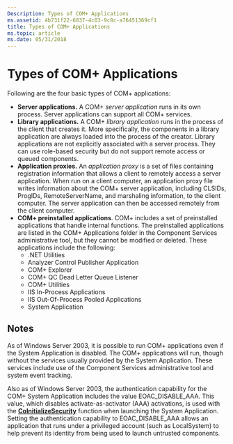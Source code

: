 ```yaml
---
Description: Types of COM+ Applications
ms.assetid: 4b731f22-6837-4c03-9c8c-a76451369cf1
title: Types of COM+ Applications
ms.topic: article
ms.date: 05/31/2018
---
```


# Types of COM+ Applications

Following are the four basic types of COM+ applications:

-   **Server applications.** A COM+ *server application* runs in its own process. Server applications can support all COM+ services.
-   **Library applications.** A COM+ *library application* runs in the process of the client that creates it. More specifically, the components in a library application are always loaded into the process of the creator. Library applications are not explicitly associated with a server process. They can use role-based security but do not support remote access or queued components.
-   **Application proxies.** An *application proxy* is a set of files containing registration information that allows a client to remotely access a server application. When run on a client computer, an application proxy file writes information about the COM+ server application, including CLSIDs, ProgIDs, RemoteServerName, and marshaling information, to the client computer. The server application can then be accessed remotely from the client computer.
-   **COM+ preinstalled applications**. COM+ includes a set of preinstalled applications that handle internal functions. The preinstalled applications are listed in the COM+ Applications folder in the Component Services administrative tool, but they cannot be modified or deleted. These applications include the following:
    -   .NET Utilities
    -   Analyzer Control Publisher Application
    -   COM+ Explorer
    -   COM+ QC Dead Letter Queue Listener
    -   COM+ Utilities
    -   IIS In-Process Applications
    -   IIS Out-Of-Process Pooled Applications
    -   System Application

## Notes

As of Windows Server 2003, it is possible to run COM+ applications even if the System Application is disabled. The COM+ applications will run, though without the services usually provided by the System Application. These services include use of the Component Services administrative tool and system event tracking.

Also as of Windows Server 2003, the authentication capability for the COM+ System Application includes the value EOAC\_DISABLE\_AAA. This value, which disables activate-as-activator (AAA) activations, is used with the [**CoInitializeSecurity**](/windows/desktop/api/combaseapi/nf-combaseapi-coinitializesecurity) function when launching the System Application. Setting the authentication capability to EOAC\_DISABLE\_AAA allows an application that runs under a privileged account (such as LocalSystem) to help prevent its identity from being used to launch untrusted components.

 

 